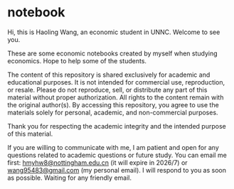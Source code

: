 # notebook
Hi, this is Haoling Wang, an economic student in UNNC. Welcome to see you.<br>

These are some economic notebooks created by myself when studying economics. Hope to help some of the students.<br>

The content of this repository is shared exclusively for academic and educational purposes. It is not intended for commercial use, reproduction, or resale. Please do not reproduce, sell, or distribute any part of this material without proper authorization. All rights to the content remain with the original author(s). By accessing this repository, you agree to use the materials solely for personal, academic, and non-commercial purposes.<br>

Thank you for respecting the academic integrity and the intended purpose of this material.<br>

If you are willing to communicate with me, I am patient and open for any questions related to academic questions or future study. You can email me first: hmyhw8@nottingham.edu.cn (it will expire in 2026/7) or wang95483@gmail.com (my personal email). I will respond to you as soon as possible. Waiting for any friendly email.
